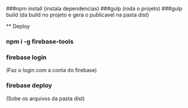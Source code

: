 ###npm install 
(instala dependencias)
###gulp
(roda o projeto)
###gulp build
(da build no projeto e gera o publicavel na pasta dist)

** Deploy

### npm i -g firebase-tools

### firebase login
(Faz o login com a conta do firebase)

### firebase deploy
(Sobe os arquivos da pasta dist)
